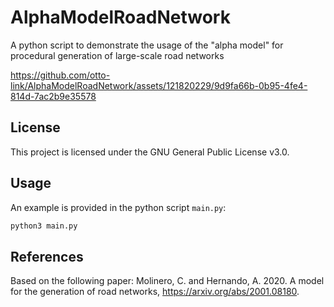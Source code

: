 # AlphaModelRoadNetwork
A python script to demonstrate the usage of the "alpha model" for procedural generation of large-scale road networks


https://github.com/otto-link/AlphaModelRoadNetwork/assets/121820229/9d9fa66b-0b95-4fe4-814d-7ac2b9e35578


## License

This project is licensed under the GNU General Public License v3.0.

## Usage

An example is provided in the python script `main.py`:

``` bash
python3 main.py
```

## References

Based on the following paper: Molinero, C. and Hernando, A. 2020. A model for the generation of road networks, https://arxiv.org/abs/2001.08180. 
